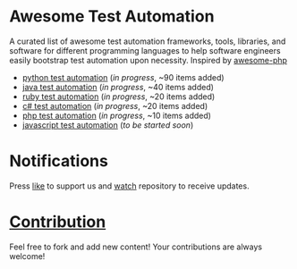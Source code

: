# Awesome Test Automation
A curated list of awesome test automation frameworks, tools, libraries, and software for different programming languages to help software engineers easily bootstrap test automation upon necessity. Inspired by [awesome-php](https://github.com/ziadoz/awesome-php)

* [python test automation](https://github.com/atinfo/awesome-test-automation/blob/master/python-test-automation.md) (_in progress_, ~90 items added)
* [java test automation](https://github.com/atinfo/awesome-test-automation/blob/master/java-test-automation.md) (_in progress_, ~40 items added)
* [ruby test automation](https://github.com/atinfo/awesome-test-automation/blob/master/ruby-test-automation.md) (_in progress_, ~20 items added)
* [c# test automation](https://github.com/atinfo/awesome-test-automation/blob/master/c%23-test-automation.md) (_in progress_, ~20 items added)
* [php test automation](https://github.com/atinfo/awesome-test-automation/blob/master/php-test-automation.md) (_in progress_, ~10 items added)
* [javascript test automation](https://github.com/atinfo/awesome-test-automation/blob/master/javascript-test-automation.md) (_to be started soon_)

# Notifications
Press [like](https://github.com/atinfo/awesome-test-automation/stargazers) to support us and [watch](https://github.com/atinfo/awesome-test-automation/subscription) repository to receive updates.

# [Contribution](https://github.com/atinfo/awesome-test-automation/blob/master/CONTRIBUTING.md)

Feel free to fork and add new content! Your contributions are always welcome! 
